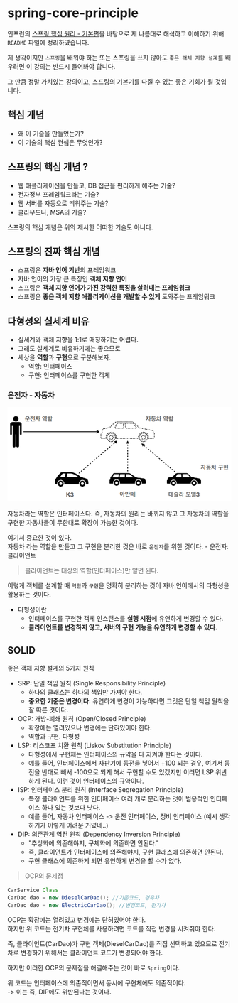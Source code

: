 # spring-core-principle
인프런의 [스프링 핵심 원리 - 기본편](https://www.inflearn.com/course/%EC%8A%A4%ED%94%84%EB%A7%81-%ED%95%B5%EC%8B%AC-%EC%9B%90%EB%A6%AC-%EA%B8%B0%EB%B3%B8%ED%8E%B8#)을 바탕으로 제 나름대로 해석하고 이해하기 위해 `README` 파일에 정리하였습니다.

제 생각이지만 `스프링`을 배워야 하는 또는 스프링을 쓰지 않아도 `좋은 객체 지향 설계`를 배우려면 이 강의는 반드시 들어봐야 합니다.

그 만큼 정말 가치있는 강의이고, 스프링의 기본기를 다질 수 있는 좋은 기회가 될 것입니다.

## 핵심 개념

- 왜 이 기술을 만들었는가?
- 이 기술의 핵심 컨셉은 무엇인가?

## 스프링의 핵심 개념 ?

- 웹 애플리케이션을 만들고, DB 접근을 편리하게 해주는 기술?
- 전자정부 프레임워크라는 기술?
- 웹 서버를 자동으로 띄워주는 기술?
- 클라우드나, MSA의 기술?

스프링의 핵심 개념은 위의 제시한 어떠한 기술도 아니다.

## 스프링의 진짜 핵심 개념

- 스프링은 **자바 언어 기반**의 프레임워크
- 자바 언어의 가장 큰 특징인 **객체 지향 언어**
- 스프링은 **객체 지향 언어가 가진 강력한 특징을 살려내는 프레임워크**
- 스프링은 **좋은 객체 지향 애플리케이션을 개발할 수 있게** 도와주는 프레임워크

## 다형성의 실세계 비유

- 실세계와 객체 지향을 1:1로 매칭하기는 어렵다.
- 그래도 실세계로 비유하기에는 좋으므로
- 세상을 **역할**과 **구현**으로 구분해보자.
    - 역할: 인터페이스
    - 구현: 인터페이스를 구현한 객체

### 운전자 - 자동차

![spring-core1](/images/스프링_핵심_원리-기본편/spring-core1.PNG)

자동차라는 역할은 인터페이스다. 즉, 자동차의 원리는 바뀌지 않고 그 자동차의 역할을 구현한 자동차들이 무한대로 확장이 가능한 것이다.

여기서 중요한 것이 있다.  
자동차 라는 역할을 만들고 그 구현을 분리한 것은 바로 `운전자`를 위한 것이다. - 운전자: 클라이언트

> 클라이언트는 대상의 역할(인터페이스)만 알면 된다.

이렇게 객체를 설계할 때 `역할`과 `구현`을 명확히 분리하는 것이 자바 언어에서의 다형성을 활용하는 것이다.

- 다형성이란
    - 인터페이스를 구현한 객체 인스턴스를 **실행 시점**에 유연하게 변경할 수 있다.
    - **클라이언트를 변경하지 않고, 서버의 구현 기능을 유연하게 변경할 수 있다.**

## SOLID
좋은 객체 지향 설계의 5가지 원칙

- SRP: 단일 책임 원칙 (Single Responsibility Principle)
    - 하나의 클래스는 하나의 책임만 가져야 한다.
    - **중요한 기준은 변경이다.** 유연하게 변경이 가능하다면 그것은 단일 책임 원칙을 잘 따른 것이다.
- OCP: 개방-폐쇄 원칙 (Open/Closed Principle)
    - 확장에는 열려있으나 변경에는 단혀있어야 한다.
    - 역할과 구현. 다형성
- LSP: 리스코프 치환 원칙 (Liskov Substitution Principle)
    - 다형성에서 구현체는 인터페이스의 규약을 다 지켜야 한다는 것이다.
    - 예를 들어, 인터페이스에서 자판기에 동전을 넣어서 +100 되는 경우, 여기서 동전을 반대로 빼서 -100으로 되게 해서 구현할 수도 있겠지만 이러면 LSP 위반하게 된다. 이런 것이 인터페이스의 규약이다.
- ISP: 인터페이스 분리 원칙 (Interface Segregation Principle)
    - 특정 클라이언트를 위한 인터페이스 여러 개로 분리하는 것이 범용적인 인터페이스 하나 있는 것보다 낫다.
    - 예를 들어, 자동차 인터페이스 -> 운전 인터페이스, 정비 인터페이스 (예시 생각하기가 이렇게 어려운 거였네..)
- DIP: 의존관계 역전 원칙 (Dependency Inversion Principle)
    - "추상화에 의존해야지, 구체화에 의존하면 안된다."
    - 즉, 클라이언트가 인터페이스에 의존해야지, 구현 클래스에 의존하면 안된다.
    - 구현 클래스에 의존하게 되면 유연하게 변경을 할 수가 없다.

> OCP의 문제점

```java
CarService Class
CarDao dao = new DieselCarDao(); //기존코드, 경유차
CarDao dao = new ElectricCarDao(); //변경코드, 전기차
```

OCP는 확장에는 열려있고 변경에는 단혀있어야 한다.  
하지만 위 코드는 전기차 구현체를 사용하려면 코드를 직접 변경을 시켜줘야 한다.

즉, 클라이언트(CarDao)가 구현 객체(DieselCarDao)를 직접 선택하고 있으므로 전기차로 변경하기 위해서는 클라이언트 코드가 변경되어야 한다.

하지만 이러한 OCP의 문제점을 해결해주는 것이 바로 `Spring`이다.

위 코드는 인터페이스에 의존적이면서 동시에 구현체에도 의존적이다.  
-> 이는 즉, DIP에도 위반된다는 것이다.